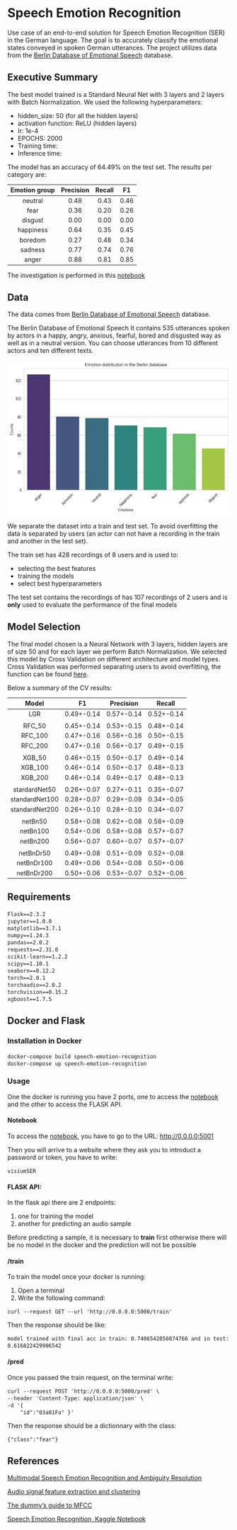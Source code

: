 # Speech Emotion Recognition

Use case of an end-to-end solution for Speech Emotion Recognition (SER) in the German language. The goal is to accurately classify the emotional states conveyed in spoken German utterances. The project utilizes data from the [Berlin Database of Emotional Speech](http://emodb.bilderbar.info/start.html) database.

## Executive Summary 


The best model trained is a Standard Neural Net with 3 layers and 2 layers with Batch Normalization. We used the following hyperparameters:

- hidden_size: 50 (for all the hidden layers)
- activation function: ReLU (hidden layers)
- lr: 1e-4
- EPOCHS: 2000
- Training time:
- Inference time: 

The model has an accuracy of 64.49% on the test set. The results per category are:

|Emotion group|Precision |Recall|F1|
|:--:|:---:|:-:|:--:|
|neutral|0.48|0.43|0.46|
|fear|0.36|0.20|0.26|
|disgust|0.00|0.00|0.00|
|happiness|0.64|0.35|0.45|
|boredom|0.27|0.48|0.34|
|sadness|0.77|0.74|0.76|
|anger|0.88|0.81|0.85|

The investigation is performed in this [notebook](Report_SER.ipynb)

## Data

The data comes from [Berlin Database of Emotional Speech](http://emodb.bilderbar.info/start.html) database.

The Berlin Database of Emotional Speech It contains 535 utterances spoken by actors in a happy, angry, anxious, fearful, bored and disgusted way as well as in a neutral version. You can choose utterances from 10 different actors and ten different texts.

![](img/emotion_distribution.png)

We separate the dataset into a train and test set. To avoid overfitting the data is separated by users (an actor can not have a recording in the train and another in the test set).

The train set has 428 recordings of 8 users and is used to:
- selecting the best features
- training the models
- select best hyperparameters

The test set contains the recordings of has 107 recordings of 2 users and is **only** used to evaluate the performance of the final models


## Model Selection

The final model chosen is a Neural Network with 3 layers, hidden layers are of size 50 and for each layer we perform Batch Normalization.
We selected this model by Cross Validation on different architecture and model types. Cross Validation was performed separating users to avoid overfitting, the function can be found [here](src/evaluation.py).

Below a summary of the CV results:


|Model|F1|Precision|Recall|
|:----:|:---:|:---:|:----:|
|LGR|0.49+-0.14|0.57+-0.14|0.52+-0.14|
||
|RFC_50|0.45+-0.14|0.53+-0.15|0.48+-0.14|
|RFC_100|0.47+-0.16|0.56+-0.16|0.50+-0.15|
|RFC_200|0.47+-0.16|0.56+-0.17|0.49+-0.15|
||
|XGB_50|0.46+-0.15|0.50+-0.17|0.49+-0.14|
|XGB_100|0.46+-0.14|0.50+-0.17|0.48+-0.13|
|XGB_200|0.46+-0.14|0.49+-0.17|0.48+-0.13|
||
|stardardNet50|0.26+-0.07|0.27+-0.11|0.35+-0.07|
|standardNet100|0.28+-0.07|0.29+-0.09|0.34+-0.05|
|standardNet200|0.26+-0.10|0.28+-0.10|0.34+-0.07|
||
|netBn50|0.58+-0.08|0.62+-0.08|0.58+-0.09|
|netBn100|0.54+-0.06|0.58+-0.08|0.57+-0.07|
|netBn200|0.56+-0.07|0.60+-0.07|0.57+-0.07|
||
|netBnDr50|0.49+-0.08|0.51+-0.09|0.52+-0.08|
|netBnDr100|0.49+-0.06|0.54+-0.08|0.50+-0.06|
|netBnDr200|0.50+-0.06|0.53+-0.07|0.52+-0.06|


## Requirements


````
Flask==2.3.2
jupyter==1.0.0
matplotlib==3.7.1
numpy==1.24.3
pandas==2.0.2
requests==2.31.0
scikit-learn==1.2.2
scipy==1.10.1
seaborn==0.12.2
torch==2.0.1
torchaudio==2.0.2
torchvision==0.15.2
xgboost==1.7.5
````

## Docker and Flask

### Installation in Docker

```
docker-compose build speech-emotion-recognition
docker-compose up speech-emotion-recognition
```

### Usage

One the docker is running you have 2 ports, one to access the [notebook](Report_SER.ipynb) and the other to access the FLASK API.

#### Notebook

To access the [notebook](Report_SER.ipynb), you have to go to the URL: http://0.0.0.0:5001 

Then you will arrive to a website where they ask you to introduct a password or token, you have to write:

```
visiumSER
```

#### FLASK API:

In the flask api there are 2 endpoints:

1. one for training the model
2. another for predicting an audio sample

Before predicting a sample, it is necessary to **train** first otherwise there will be no model in the docker and the prediction will not be possible

#### /train

To train the model once your docker is running:

1. Open a terminal
2. Write the following command:

```
curl --request GET --url 'http://0.0.0.0:5000/train'
```

Then the response should be like:

```
model trained with final acc in train: 0.7406542056074766 and in test: 0.616822429906542
```


#### /pred

Once you passed the train request, on the terminal write:

````
curl --request POST 'http://0.0.0.0:5000/pred' \
--header 'Content-Type: application/json' \
-d '{
    "id":"03a01Fa" }'
````

Then the response should be a dictionnary with the class:

```
{"class":"fear"}
```

## References

[Multimodal Speech Emotion Recognition and Ambiguity Resolution](https://arxiv.org/pdf/1904.06022v1.pdf) 

[Audio signal feature extraction and clustering](https://medium.com/heuristics/audio-signal-feature-extraction-and-clustering-935319d2225)

[The dummy’s guide to MFCC](https://medium.com/prathena/the-dummys-guide-to-mfcc-aceab2450fd)

[Speech Emotion Recognition, Kaggle Notebook](https://www.kaggle.com/code/bhavikjain/speech-emotion-recognition)